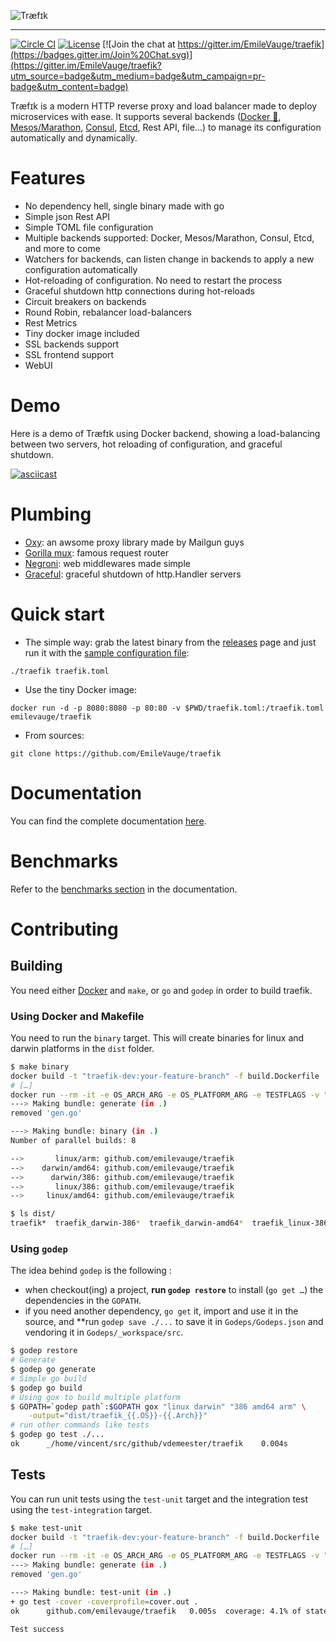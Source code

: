 ![Træfɪk](http://traefik.github.io/traefik.logo.svg  "Træfɪk")
___

[![Circle CI](https://img.shields.io/circleci/project/EmileVauge/traefik.svg)](https://circleci.com/gh/EmileVauge/traefik)
[![License](https://img.shields.io/badge/license-MIT-blue.svg)](https://github.com/EmileVauge/traefik/blob/master/LICENSE.md)
[![Join the chat at https://gitter.im/EmileVauge/traefik](https://badges.gitter.im/Join%20Chat.svg)](https://gitter.im/EmileVauge/traefik?utm_source=badge&utm_medium=badge&utm_campaign=pr-badge&utm_content=badge)


Træfɪk is a modern HTTP reverse proxy and load balancer made to deploy microservices with ease.
It supports several backends ([Docker :whale:](https://www.docker.com/), [Mesos/Marathon](https://mesosphere.github.io/marathon/), [Consul](https://consul.io/), [Etcd](https://coreos.com/etcd/), Rest API, file...) to manage its configuration automatically and dynamically.


# Features

* No dependency hell, single binary made with go
* Simple json Rest API
* Simple TOML file configuration
* Multiple backends supported: Docker, Mesos/Marathon, Consul, Etcd, and more to come
* Watchers for backends, can listen change in backends to apply a new configuration automatically
* Hot-reloading of configuration. No need to restart the process
* Graceful shutdown http connections during hot-reloads
* Circuit breakers on backends
* Round Robin, rebalancer load-balancers
* Rest Metrics
* Tiny docker image included
* SSL backends support
* SSL frontend support
* WebUI

# Demo

Here is a demo of Træfɪk using Docker backend, showing a load-balancing between two servers, hot reloading of configuration, and graceful shutdown.

[![asciicast](https://asciinema.org/a/4tcyde7riou5vxulo6my3mtko.png)](https://asciinema.org/a/4tcyde7riou5vxulo6my3mtko)

# Plumbing

* [Oxy](https://github.com/mailgun/oxy/): an awsome proxy library made by Mailgun guys
* [Gorilla mux](https://github.com/gorilla/mux): famous request router
* [Negroni](https://github.com/codegangsta/negroni): web middlewares made simple
* [Graceful](https://github.com/tylerb/graceful): graceful shutdown of http.Handler servers

# Quick start

* The simple way: grab the latest binary from the [releases](https://github.com/emilevauge/traefik/releases) page and just run it with the [sample configuration file](https://raw.githubusercontent.com/EmileVauge/traefik/master/traefik.sample.toml):

```
./traefik traefik.toml
```

* Use the tiny Docker image:

```
docker run -d -p 8080:8080 -p 80:80 -v $PWD/traefik.toml:/traefik.toml emilevauge/traefik
```

* From sources:

```
git clone https://github.com/EmileVauge/traefik
```

# Documentation

You can find the complete documentation [here](docs/index.md).

# Benchmarks

Refer to the [benchmarks section](docs/index.md#benchmarks) in the documentation.

# Contributing

## Building

You need either [Docker](https://github.com/docker/docker) and
``make``, or `go` and `godep` in order to build traefik.

### Using Docker and Makefile

You need to run the ``binary`` target. This will create binaries for
linux and darwin platforms in the `dist` folder.

```bash
$ make binary
docker build -t "traefik-dev:your-feature-branch" -f build.Dockerfile .
# […]
docker run --rm -it -e OS_ARCH_ARG -e OS_PLATFORM_ARG -e TESTFLAGS -v "/home/vincent/src/github/vdemeester/traefik/dist:/go/src/github.com/emilevauge/traefik/dist" "traefik-dev:your-feature-branch" ./script/make.sh generate binary
---> Making bundle: generate (in .)
removed 'gen.go'

---> Making bundle: binary (in .)
Number of parallel builds: 8

-->       linux/arm: github.com/emilevauge/traefik
-->    darwin/amd64: github.com/emilevauge/traefik
-->      darwin/386: github.com/emilevauge/traefik
-->       linux/386: github.com/emilevauge/traefik
-->     linux/amd64: github.com/emilevauge/traefik

$ ls dist/
traefik*  traefik_darwin-386*  traefik_darwin-amd64*  traefik_linux-386*  traefik_linux-amd64*  traefik_linux-arm*
```

### Using `godep`

The idea behind `godep` is the following :

- when checkout(ing) a project, **run `godep restore`** to install
  (`go get …`) the dependencies in the `GOPATH`.
- if you need another dependency, `go get` it, import and use it in
  the source, and **run `godep save ./...` to save it in
  `Godeps/Godeps.json` and vendoring it in `Godeps/_workspace/src`.

```bash
$ godep restore
# Generate
$ godep go generate
# Simple go build
$ godep go build
# Using gox to build multiple platform
$ GOPATH=`godep path`:$GOPATH gox "linux darwin" "386 amd64 arm" \
    -output="dist/traefik_{{.OS}}-{{.Arch}}"
# run other commands like tests
$ godep go test ./...
ok      _/home/vincent/src/github/vdemeester/traefik    0.004s
```

## Tests

You can run unit tests using the `test-unit` target and the
integration test using the `test-integration` target.

```bash
$ make test-unit
docker build -t "traefik-dev:your-feature-branch" -f build.Dockerfile .
# […]
docker run --rm -it -e OS_ARCH_ARG -e OS_PLATFORM_ARG -e TESTFLAGS -v "/home/vincent/src/github/vdemeester/traefik/dist:/go/src/github.com/emilevauge/traefik/dist" "traefik-dev:your-feature-branch" ./script/make.sh generate test-unit
---> Making bundle: generate (in .)
removed 'gen.go'

---> Making bundle: test-unit (in .)
+ go test -cover -coverprofile=cover.out .
ok      github.com/emilevauge/traefik   0.005s  coverage: 4.1% of statements

Test success
```
